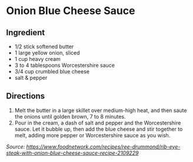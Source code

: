 Onion Blue Cheese Sauce
==============================================


Ingredient
----------------------------------------------------------

* 1/2 stick softened butter
* 1 large yellow onion, sliced
* 1 cup heavy cream
* 3 to 4 tablespoons Worcestershire sauce
* 3/4 cup crumbled blue cheese
* salt & pepper

Directions
------------------------------------

1. Melt the  butter in a large skillet over medium-high heat, and then saute the onions until golden brown, 7 to 8 minutes.
2. Pour in the cream, a dash of salt and pepper and the Worcestershire sauce. Let it bubble up, then add the blue cheese and stir together to melt, adding more pepper or Worcestershire sauce as you wish. 


*Source: https://www.foodnetwork.com/recipes/ree-drummond/rib-eye-steak-with-onion-blue-cheese-sauce-recipe-2109229*